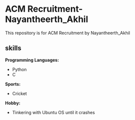 # ACM Recruitment-Nayantheerth_Akhil

This repository is for ACM Recruitment by Nayantheerth_Akhil

## skills

**Programming Languages:**
- Python
- C

**Sports:**
- Cricket

**Hobby:**
- Tinkering with Ubuntu OS until it crashes
